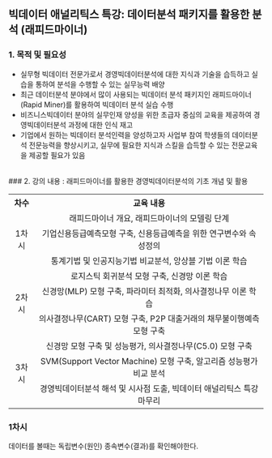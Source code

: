 ## 빅데이터 애널리틱스 특강: 데이터분석 패키지를 활용한 분석 (래피드마이너) 



### 1. 목적 및 필요성
- 실무형 빅데이터 전문가로서 경영빅데이터분석에 대한 지식과 기술을 습득하고 실습을 통하여 분석을 수행할 수 있는 실무능력 배양
- 최근 데이터분석 분야에서 많이 사용되는 빅데이터 분석 패키지인 래피드마이너(Rapid Miner)를 활용하여 빅데이터 분석 실습 수행
- 비즈니스빅데이터 분야의 실무인재 양성을 위한 초급자 중심의 교육을 제공하여 경영빅데이터분석 과정에 대한 인식 재고
- 기업에서 원하는 빅데이터 분석인력을 양성하고자 사업부 참여 학생들의 데이터분석 전문능력을 향상시키고, 실무에 필요한 지식과 스킬을 습득할 수 있는 전문교육을 제공할 필요가 있음
<br>
### 2. 강의 내용 : 래피드마이너를 활용한 경영빅데이터분석의 기초 개념 및 활용
<table style="text-align: center;">
  <tr>
    <th>차수</th>
    <th>교육 내용</th>
  </tr>
  <tr>
    <td rowspan='3'>1차시</td>
    <td>래피드마이너 개요, 래피드마이너의 모델링 단계</td>
  </tr>
  <tr>
    <td>기업신용등급예측모형 구축, 신용등급예측을 위한 연구변수와 속성정의</td>
  </tr>
  <tr>
    <td>통계기법 및 인공지능기법 비교분석, 앙상블 기법 이론 학습</td>
  </tr>
  
  <tr>
    <td rowspan='3'>2차시</td>
    <td>로지스틱 회귀분석 모형 구축, 신경망 이론 학습</td>
  </tr>
  <tr>
    <td>신경망(MLP) 모형 구축, 파라미터 최적화, 의사결정나무 이론 학습</td>
  </tr>
  <tr>
    <td>의사결정나무(CART) 모형 구축, P2P 대출거래의 채무불이행예측모형 구축</td>
  </tr>
  
  <tr>
    <td rowspan='3'>3차시</td>
    <td>신경망 모형 구축 및 성능평가, 의사결정나무(C5.0) 모형 구축</td>
  </tr>
  <tr>
    <td>SVM(Support Vector Machine) 모형 구축, 알고리즘 성능평가 비교 분석</td>
  </tr>
  <tr>
    <td>경영빅데이터분석 해석 및 시사점 도출, 빅데이터 애널리틱스 특강 마무리</td>
  </tr>
</table>

### 1차시

데이터를 볼때는 독립변수(원인) 종속변수(결과)를 확인해야한다.
